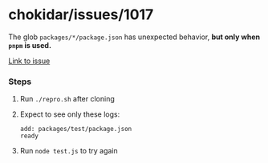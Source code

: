 # chokidar/issues/1017

The glob `packages/*/package.json` has unexpected behavior, **but only when `pnpm` is used.**

[Link to issue](https://github.com/paulmillr/chokidar/issues/1017)

### Steps

1. Run `./repro.sh` after cloning

2. Expect to see only these logs:
   ```
   add: packages/test/package.json
   ready
   ```

3. Run `node test.js` to try again
